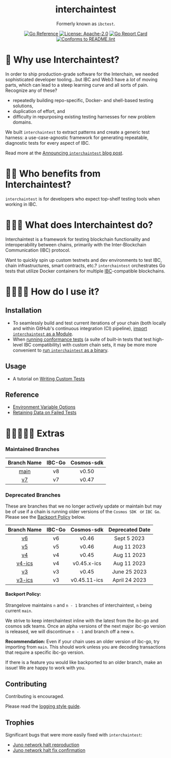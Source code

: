 <div align="center">
<h1>interchaintest</h1>

Formerly known as `ibctest`.

[![Go Reference](https://pkg.go.dev/badge/github.com/strangelove-ventures/interchaintest@main.svg)](https://pkg.go.dev/github.com/strangelove-ventures/interchaintest@main)
[![License: Apache-2.0](https://img.shields.io/github/license/strangelove-ventures/interchaintest.svg?style=flat-square)](https://github.com/strangelove-ventures/interchaintest/blob/main/create-test-readme/LICENSE)
[![Go Report Card](https://goreportcard.com/badge/github.com/strangelove-ventures/interchaintest)](https://goreportcard.com/report/github.com/strangelove-ventures/interchaintest)
[![Conforms to README.lint](https://img.shields.io/badge/README.lint-conforming-brightgreen)](https://github.com/strangelove-ventures/readme-dot-lint)
</div>



🌌 Why use Interchaintest?
=============================

In order to ship production-grade software for the Interchain, we needed sophisticated developer tooling...but IBC and Web3 have a *lot* of moving parts, which can lead to a steep learning curve and all sorts of pain. Recognize any of these?

- repeatedly building repo-specific, Docker- and shell-based testing solutions,
- duplication of effort, and
- difficulty in repurposing existing testing harnesses for new problem domains.

We built `interchaintest` to extract patterns and create a generic test harness: a use-case-agnostic framework for generating repeatable, diagnostic tests for every aspect of IBC.

Read more at the [Announcing `interchaintest` blog post](https://strange.love/blog/announcing-interchaintest).

🌌🌌 Who benefits from Interchaintest?
=============================

`interchaintest` is for developers who expect top-shelf testing tools when working in IBC.


🌌🌌🌌 What does Interchaintest do?
=============================

Interchaintest is a framework for testing blockchain functionality and interoperability between chains, primarily with the Inter-Blockchain Communication (IBC) protocol.

Want to quickly spin up custom testnets and dev environments to test IBC, chain infrastructures, smart contracts, etc.? `interchaintest` orchestrates Go tests that utilize Docker containers for multiple
[IBC](https://docs.cosmos.network/master/ibc/overview.html)-compatible blockchains.



🌌🌌🌌🌌 How do I use it?
=============================

## Installation
- To seamlessly build and test current iterations of your chain (both locally and within GitHub's continuous integration (CI) pipeline), [import `interchaintest` as a Module](./docs/ciTests.md).
- When [running conformance tests](./docs/conformanceTests.md) (a suite of built-in tests that test high-level IBC compatibility) with custom chain sets, it may be more more convenient to [run `interchaintest` as a binary](./docs/buildBinary.md).

## Usage

- A tutorial on [Writing Custom Tests](./docs/writeCustomTests.md)

## Reference
- [Environment Variable Options](./docs/envOptions.md)
- [Retaining Data on Failed Tests](./docs/retainingDataOnFailedTests.md)


🌌🌌🌌🌌🌌 Extras
=============================



### Maintained Branches

|                                **Branch Name**                               | **IBC-Go** | **Cosmos-sdk** |
|:----------------------------------------------------------------------------:|:----------:|:--------------:|
|     [main](https://github.com/strangelove-ventures/interchaintest)           |     v8     |      v0.50     |
|     [v7](https://github.com/strangelove-ventures/interchaintest/tree/v7)     |     v7     |      v0.47     |

### Deprecated Branches

These are branches that we no longer actively update or maintain but may be of use if a chain is running older versions of the `Cosmos SDK ` or `IBC Go`. Please see the [Backport Policy](#backport-policy) below.


|                               **Branch Name**                                | **IBC-Go** | **Cosmos-sdk** | **Deprecated Date** |
|:----------------------------------------------------------------------------:|:----------:|:--------------:|:--------------------:|
|     [v6](https://github.com/strangelove-ventures/interchaintest/tree/v6)     |     v6     |     v0.46      |     Sept 5 2023      |
|     [v5](https://github.com/strangelove-ventures/interchaintest/tree/v5)     |     v5     |     v0.46      |     Aug 11 2023      |
|     [v4](https://github.com/strangelove-ventures/interchaintest/tree/v4)     |     v4     |     v0.45      |     Aug 11 2023      |
| [v4-ics](https://github.com/strangelove-ventures/interchaintest/tree/v4-ics) |     v4     |  v0.45.x-ics   |     Aug 11 2023      |
|     [v3](https://github.com/strangelove-ventures/interchaintest/tree/v3)     |     v3     |     v0.45      |     June 25 2023     |
| [v3-ics](https://github.com/strangelove-ventures/interchaintest/tree/v3-ics) |     v3     |  v0.45.11-ics  |    April 24 2023     |


#### Backport Policy:
Strangelove maintains `n` and `n - 1` branches of interchaintest, `n` being current `main`.

We strive to keep interchaintest inline with the latest from the ibc-go and cosmos sdk teams. Once an alpha versions of the next major ibc-go version is released, we will discontinue `n - 1` and branch off a new `n`.

**Recommendation:** Even if your chain uses an older version of ibc-go, try importing from `main`. This should work unless you are decoding transactions that require a specific ibc-go version.

If there is a feature you would like backported to an older branch, make an issue! We are happy to work with you. 


## Contributing

Contributing is encouraged.

Please read the [logging style guide](./docs/logging.md).

## Trophies

Significant bugs that were more easily fixed with `interchaintest`:

- [Juno network halt reproduction](https://github.com/strangelove-ventures/interchaintest/pull/7)
- [Juno network halt fix confirmation](https://github.com/strangelove-ventures/interchaintest/pull/8)
